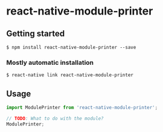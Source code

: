 # react-native-module-printer

## Getting started

`$ npm install react-native-module-printer --save`

### Mostly automatic installation

`$ react-native link react-native-module-printer`

## Usage
```javascript
import ModulePrinter from 'react-native-module-printer';

// TODO: What to do with the module?
ModulePrinter;
```
